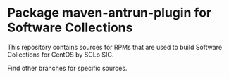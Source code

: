 # Package maven-antrun-plugin for Software Collections

This repository contains sources for RPMs that are used
to build Software Collections for CentOS by SCLo SIG.

Find other branches for specific sources.
